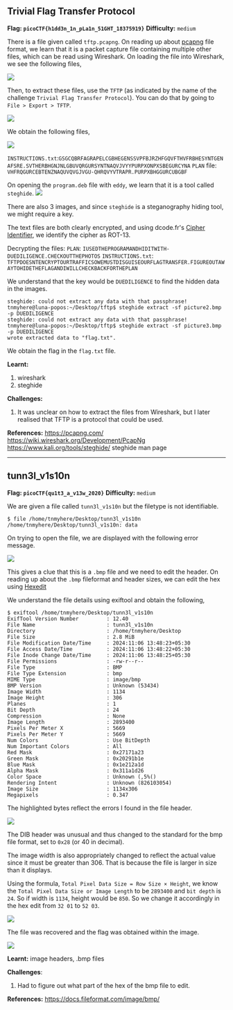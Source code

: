 ## Trivial Flag Transfer Protocol

**Flag: `picoCTF{h1dd3n_1n_pLa1n_51GHT_18375919}`**
**Difficulty:** `medium`

There is a file given called `tftp.pcapng`. On reading up about [pcapng](https://pcapng.com/) file format, we learn that it is a packet capture file containing multiple other files, which can be read using Wireshark. On loading the file into Wireshark, we see the following files,

![](/media/forensics_tftp_1.png)

Then, to extract these files, use the `TFTP` (as indicated by the name of the challenge `Trivial Flag Transfer Protocol`). You can do that by going to `File > Export > TFTP`.

![](/media/forensics_tftp_2.png)

We obtain the following files,

![](/media/forensics_tftp_3.png)

`INSTRUCTIONS.txt`:`GSGCQBRFAGRAPELCGBHEGENSSVPFBJRZHFGQVFTHVFRBHESYNTGENAFSRE.SVTHERBHGNJNLGBUVQRGURSYNTNAQVJVYYPURPXONPXSBEGURCYNA`
`PLAN` file: `VHFRQGURCEBTENZNAQUVQVGJVGU-QHRQVYVTRAPR.PURPXBHGGURCUBGBF`

On opening the `program.deb` file with `eddy`, we learn that it is a tool called `steghide`. 
![](/media/forensics_tftp_4.png)

There are also 3 images, and since `steghide` is a steganography hiding tool, we might require a key.

The text files are both clearly encrypted, and using dcode.fr's [Cipher Identifier](https://www.dcode.fr/cipher-identifier), we identify the cipher as ROT-13.

Decrypting the files:
`PLAN`: `IUSEDTHEPROGRAMANDHIDITWITH-DUEDILIGENCE.CHECKOUTTHEPHOTOS`
`INSTRUCTIONS.txt`: `TFTPDOESNTENCRYPTOURTRAFFICSOWEMUSTDISGUISEOURFLAGTRANSFER.FIGUREOUTAWAYTOHIDETHEFLAGANDIWILLCHECKBACKFORTHEPLAN`

We understand that the key would be `DUEDILIGENCE` to find the hidden data in the images. 

```tnmyhere@luna-popos:~/Desktop/tftp$ steghide extract -sf picture1.bmp -p DUEDILIGENCE
steghide: could not extract any data with that passphrase!
tnmyhere@luna-popos:~/Desktop/tftp$ steghide extract -sf picture2.bmp -p DUEDILIGENCE
steghide: could not extract any data with that passphrase!
tnmyhere@luna-popos:~/Desktop/tftp$ steghide extract -sf picture3.bmp -p DUEDILIGENCE
wrote extracted data to "flag.txt".
```

We obtain the flag in the `flag.txt` file.

**Learnt:** 
1. wireshark
2. steghide

**Challenges:**
1. It was unclear on how to extract the files from Wireshark, but I later realised that TFTP is a protocol that could be used.

**References:**
https://pcapng.com/
https://wiki.wireshark.org/Development/PcapNg
https://www.kali.org/tools/steghide/
steghide man page


---

## tunn3l_v1s10n

**Flag: `picoCTF{qu1t3_a_v13w_2020}`**
**Difficulty:** `medium`

We are given a file called `tunn3l_v1s10n` but the filetype is not identifiable.

```
$ file /home/tnmyhere/Desktop/tunn3l_v1s10n
/home/tnmyhere/Desktop/tunn3l_v1s10n: data
```

On trying to open the file, we are displayed with the following error message.

![](/media/forensics_tunnelvision_1.png)

This gives a clue that this is a `.bmp` file and we need to edit the header. On reading up about the `.bmp` fileformat and header sizes, we can edit the hex using [Hexedit](https://hexed.it)

We understand the file details using exiftool and obtain the following,
```
$ exiftool /home/tnmyhere/Desktop/tunn3l_v1s10n
ExifTool Version Number         : 12.40
File Name                       : tunn3l_v1s10n
Directory                       : /home/tnmyhere/Desktop
File Size                       : 2.8 MiB
File Modification Date/Time     : 2024:11:06 13:48:23+05:30
File Access Date/Time           : 2024:11:06 13:48:22+05:30
File Inode Change Date/Time     : 2024:11:06 13:48:25+05:30
File Permissions                : -rw-r--r--
File Type                       : BMP
File Type Extension             : bmp
MIME Type                       : image/bmp
BMP Version                     : Unknown (53434)
Image Width                     : 1134
Image Height                    : 306
Planes                          : 1
Bit Depth                       : 24
Compression                     : None
Image Length                    : 2893400
Pixels Per Meter X              : 5669
Pixels Per Meter Y              : 5669
Num Colors                      : Use BitDepth
Num Important Colors            : All
Red Mask                        : 0x27171a23
Green Mask                      : 0x20291b1e
Blue Mask                       : 0x1e212a1d
Alpha Mask                      : 0x311a1d26
Color Space                     : Unknown (,5%()
Rendering Intent                : Unknown (826103054)
Image Size                      : 1134x306
Megapixels                      : 0.347
```


The highlighted bytes reflect the errors I found in the file header.

![](/media/forensics_tunnelvision_2.png)

The DIB header was unusual and thus changed to the standard for the bmp file format, set to `0x28` (or 40 in decimal). 

The image width is also appropriately changed to reflect the actual value since it must be greater than 306. That is because the file is larger in size than it displays.

Using the formula, `Total Pixel Data Size = Row Size × Height`, we know the `Total Pixel Data Size or Image Length` to be `2893400` and `bit depth` is `24`. So if width is `1134`, height would be `850`. So we change it accordingly in the hex edit from `32 01` to `52 03`.

![](/media/forensics_tunnelvision_3.png)

The file was recovered and the flag was obtained within the image.

![](/media/forensics_tunnelvision_4.bmp)

**Learnt:** image headers, .bmp files

**Challenges**:
1. Had to figure out what part of the hex of the bmp file to edit.

**References:**
https://docs.fileformat.com/image/bmp/
